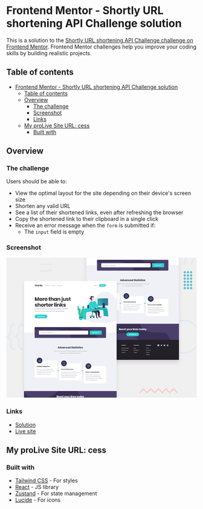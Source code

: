 # Frontend Mentor - Shortly URL shortening API Challenge solution

This is a solution to the [Shortly URL shortening API Challenge challenge on Frontend Mentor](https://www.frontendmentor.io/challenges/url-shortening-api-landing-page-2ce3ob-G). Frontend Mentor challenges help you improve your coding skills by building realistic projects.

## Table of contents

- [Frontend Mentor - Shortly URL shortening API Challenge solution](#frontend-mentor---shortly-url-shortening-api-challenge-solution)
  - [Table of contents](#table-of-contents)
  - [Overview](#overview)
    - [The challenge](#the-challenge)
    - [Screenshot](#screenshot)
    - [Links](#links)
  - [My proLive Site URL: cess](#my-prolive-site-url-cess)
    - [Built with](#built-with)

## Overview

### The challenge

Users should be able to:

- View the optimal layout for the site depending on their device's screen size
- Shorten any valid URL
- See a list of their shortened links, even after refreshing the browser
- Copy the shortened link to their clipboard in a single click
- Receive an error message when the `form` is submitted if:
  - The `input` field is empty

### Screenshot

![](./src/assets/design/desktop-preview.jpg)

### Links

- [Solution](https://www.frontendmentor.io/solutions/shortly-url-challenge-solution-CB-Z_Ullyp)
- [Live site](https://shortly-blush-ten.vercel.app/)

## My proLive Site URL: cess

### Built with

- [Tailwind CSS](https://tailwindcss.com/) - For styles
- [React](https://reactjs.org/) - JS library
- [Zustand](https://github.com/pmndrs/zustand) - For state management
- [Lucide](https://lucide.dev/) - For icons
